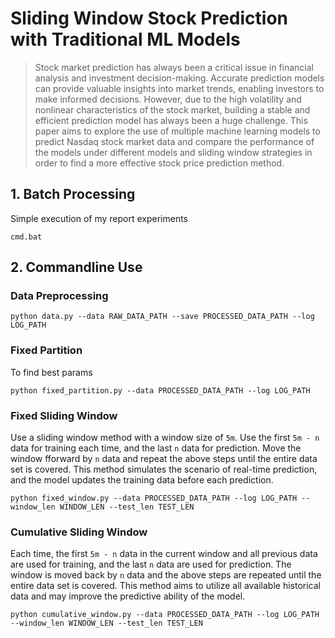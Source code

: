 # Sliding Window Stock Prediction with Traditional ML Models

>Stock market prediction has always been a critical issue in financial analysis and investment decision-making. Accurate prediction models can provide valuable insights into market trends, enabling investors to make informed decisions. However, due to the high volatility and nonlinear characteristics of the stock market, building a stable and efficient prediction model has always been a huge challenge. This paper aims to explore the use of multiple machine learning models to predict Nasdaq stock market data and compare the performance of the models under different models and sliding window strategies in order to find a more effective stock price prediction method.

## 1. Batch Processing
Simple execution of my report experiments
```
cmd.bat
```

## 2. Commandline Use 
### Data Preprocessing
```
python data.py --data RAW_DATA_PATH --save PROCESSED_DATA_PATH --log LOG_PATH
```

### Fixed Partition
To find best params
```
python fixed_partition.py --data PROCESSED_DATA_PATH --log LOG_PATH
```

### Fixed Sliding Window
Use a sliding window method with a window size of `5m`. Use the first `5m - n` data for training each time, and the last `n` data for prediction. Move the window fforward by `n` data and repeat the above steps until the entire data set is covered. This method simulates the scenario of real-time prediction, and the model updates the training data before each prediction.
```
python fixed_window.py --data PROCESSED_DATA_PATH --log LOG_PATH --window_len WINDOW_LEN --test_len TEST_LEN
```

### Cumulative Sliding Window
Each time, the first `5m - n` data in the current window and all previous data are used for training, and the last `n` data are used for prediction. The window is moved back by `n` data and the above steps are repeated until the entire data set is covered. This method aims to utilize all available historical data and may improve the predictive ability of the model.
```
python cumulative_window.py --data PROCESSED_DATA_PATH --log LOG_PATH --window_len WINDOW_LEN --test_len TEST_LEN
```


